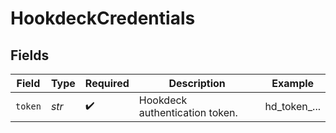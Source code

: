 # HookdeckCredentials


## Fields

| Field                          | Type                           | Required                       | Description                    | Example                        |
| ------------------------------ | ------------------------------ | ------------------------------ | ------------------------------ | ------------------------------ |
| `token`                        | *str*                          | :heavy_check_mark:             | Hookdeck authentication token. | hd_token_...                   |